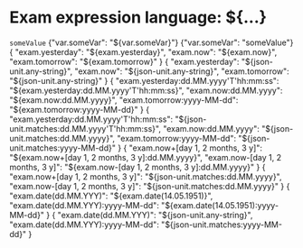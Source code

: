 # Exam expression language: ${...}

<div>
    <e:example name="Access to concordion variables">
        <e:given>
            <code c:set="#someVar">someValue</code>
        </e:given>
        <e:rs-post url="some/url" type="text/plain">
            <e:rs-case desc="You can have access to concordion variables with ">
                <body>
                    {"var.someVar": "${var.someVar}"}
                </body>
                <expected>
                    {"var.someVar": "someValue"}
                </expected>
            </e:rs-case>
        </e:rs-post>
    </e:example>
    <e:example name="DateTime support">
        <e:rs-post url="some/url" type="text/plain">
            <e:rs-case desc="There are constants of Date type for yesterday/now/tomorrow">
                <body>
                    {
                     "exam.yesterday": "${exam.yesterday}",
                     "exam.now":       "${exam.now}",
                     "exam.tomorrow":  "${exam.tomorrow}"
                    }
                </body>
                <expected>
                    {
                     "exam.yesterday": "${json-unit.any-string}",
                     "exam.now":       "${json-unit.any-string}",
                     "exam.tomorrow":  "${json-unit.any-string}"
                    }
                </expected>
            </e:rs-case>
            <e:rs-case desc="You can format the output of this constants">
                <body>
                    {
                     "exam.yesterday:dd.MM.yyyy'T'hh:mm:ss": "${exam.yesterday:dd.MM.yyyy'T'hh:mm:ss}",
                     "exam.now:dd.MM.yyyy":       "${exam.now:dd.MM.yyyy}",
                     "exam.tomorrow:yyyy-MM-dd":  "${exam.tomorrow:yyyy-MM-dd}"
                    }
                </body>
                <expected>
                    {
                     "exam.yesterday:dd.MM.yyyy'T'hh:mm:ss": "${json-unit.matches:dd.MM.yyyy'T'hh:mm:ss}",
                     "exam.now:dd.MM.yyyy":       "${json-unit.matches:dd.MM.yyyy}",
                     "exam.tomorrow:yyyy-MM-dd":  "${json-unit.matches:yyyy-MM-dd}"
                    }
                </expected>
            </e:rs-case>
            <e:rs-case desc="You can get any time from now with +/- period">
                <body>
                    {
                     "exam.now+[day 1, 2 months, 3 y]": "${exam.now+[day 1, 2 months, 3 y]:dd.MM.yyyy}",
                     "exam.now-[day 1, 2 months, 3 y]": "${exam.now-[day 1, 2 months, 3 y]:dd.MM.yyyy}"
                    }
                </body>
                <expected>
                    {
                     "exam.now+[day 1, 2 months, 3 y]": "${json-unit.matches:dd.MM.yyyy}",
                     "exam.now-[day 1, 2 months, 3 y]": "${json-unit.matches:dd.MM.yyyy}"
                    }
                </expected>
            </e:rs-case>
            <e:rs-case desc="You can set arbitrary date with ">
                <body>
                    {
                     "exam.date(dd.MM.YYY)": "${exam.date(14.05.1951)}",
                     "exam.date(dd.MM.YYY):yyyy-MM-dd": "${exam.date(14.05.1951):yyyy-MM-dd}"
                    }
                </body>
                <expected>
                    {
                     "exam.date(dd.MM.YYY)": "${json-unit.any-string}",
                     "exam.date(dd.MM.YYY):yyyy-MM-dd": "${json-unit.matches:yyyy-MM-dd}"
                    }
                </expected>
            </e:rs-case>
        </e:rs-post>
    </e:example>
</div>